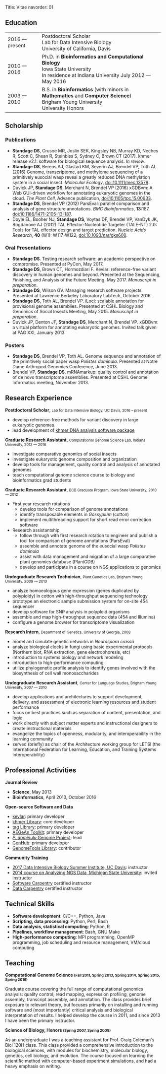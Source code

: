 Title: Vitae
navorder: 01

## Education

<table>
  <tr>
    <td>2016 — present</td>
    <td>
      Postdoctoral Scholar<br />
      Lab for Data Intensive Biology<br />
      University of California, Davis
    </td>
  </tr>
    <tr>
      <td>2010 — 2016</td>
      <td>
        Ph.D. in <strong>Bioinformatics and Computational Biology</strong><br />
        Iowa State University<br />
        In residence at Indiana University July 2012 — May 2016
      </td>
    </tr>
  <tr>
    <td>2003 — 2010</td>
    <td>
      B.S. in <strong>Bioinformatics</strong> (with minors in <strong>Mathematics</strong> and <strong>Computer Science</strong>)<br />
      Brigham Young University<br />
      University Honors
    </td>
  </tr>
</table>

## Scholarship

### Publications

- **Standage DS**, Crusoe MR, Joslin SEK, Kingsley NB, Murray KD, Neches R, Scott C, Shean R, Steinbiss S, Sydney C, Brown CT (2017). khmer release v2.1: software for biological sequence analysis. *In review*.
- **Standage DS**, Berens AJ, Glastad KM, Severin AJ, Brendel VP, Toth AL (2016) Genome, transcriptome, and methylome sequencing of a primitively eusocial wasp reveal a greatly reduced DNA methylation system in a social insect. *Molecular Ecology*, [doi:10.1111/mec.13578](http://dx.doi.org/10.1111/mec.13578).
- Duvick JP, **Standage DS**, Merchant N, Brendel VP (2016) xGDBvm: A Web GUI-driven workflow for annotating eukaryotic genomes in the cloud. *The Plant Cell*, Advance publication, [doi:10.1105/tpc.15.00933](http://dx.doi.org/10.1105/tpc.15.00933).
- **Standage DS**, Brendel VP (2012) ParsEval: parallel comparison and analysis of gene structure annotations. *BMC Bioinformatics*, **13**:187, [doi:10.1186/1471-2105-13-187](http://dx.doi.org/10.1186/1471-2105-13-187).
- Doyle EL, Booher NJ, **Standage DS**, Voytas DF, Brendel VP, VanDyk JK, Bogdanove AJ (2012) TAL Effector-Nucleotide Targeter (TALE-NT) 2.0: Tools for TAL effector design and target prediction. *Nucleic Acids Research*, **40** (W1): W117-W122, [doi:10.1093/nar/gks608](http://dx.doi.org/10.1093/nar/gks608).

### Oral Presentations

- **Standage DS**. Testing research software: an academic perspective on compromise. Presented at PyCon, May 2017.
- **Standage DS**, Brown CT, Hormozdiari F. Kevlar: reference-free variant discovery in human genomes and beyond. Presented at the Sequencing, Finishing, and Analysis of the Future Meeting, May 2017. *Manuscript in preparation*.
- **Standage DS**, Wilson GV. Managing research software projects. Presented at Lawrence Berkeley Laboratory LabTech, October 2016.
- **Standage DS**, Toth AL, Brendel VP. iLoci: scalable annotation for provisional genome assemblies. Presented at CSHL Biology and Genomics of Social Insects Meeting, May 2015. *Manuscript in preparation*.
- Duvick JP, Denton JF, **Standage DS**, Merchant N, Brendel VP. xGDBvm: a virtual platform for annotating eukaryotic genomes. Invited talk given at PAG XXI, January 2013.

### Posters

- **Standage DS**, Brendel VP, Toth AL. Genome sequence and annotation of the primitively social paper wasp *Polistes dominula*. Presented at Notre Dame Arthropod Genomics Conference, June 2013.
- Brendel VP, **Standage DS**. mRNAmarkup: quality control and annotation of de novo transcriptome assemblies. Presented at CSHL Genome Informatics meeting, November 2013.

## Research Experience

**Postdoctoral Scholar**, <small>Lab for Data Intensive Biology, UC Davis, 2016 – present</small>

- develop reference-free methods for variant discovery in large eukaryotic genomes
- lead development of [khmer DNA analysis software package](https://github.com/dib-lab/khmer)

**Graduate Research Assistant**, <small>Computational Genome Science Lab, Indiana University, 2012 — 2016</small>

- investigate comparative genomics of social insects
- investigate eukaryotic genome composition and organization
- develop tools for management, quality control and analysis of annotated genomes
- teach computational genome science course to biology and bioinformatics grad students

**Graduate Research Assistant**, <small>BCB Graduate Program, Iowa State University, 2010 — 2012</small>

- First year research rotations
    - develop tools for comparison of genome annotations
    - identify transposable elements in *Gossypium* (cotton)
    - implement multithreading support for short read error correction software
- Research assistantship
    - follow through with first research rotation to engineer and publish a tool for comparison of genome annotations (ParsEval)
    - assemble and annotate genome of the eusocial wasp *Polistes dominula*
    - assist with data management and migration of a large comparative plant genomics database (PlantGDB)
    - develop and participate in a course on NGS applications to genomics

**Undegraduate Research Technician**, <small>Plant Genetics Lab, Brigham Young University, 2009 — 2010</small>

- analyze homoeologous gene expression (genes duplicated by polyploidy) in cotton with high-throughput sequencing technology
- prototype an electronic sample submission system for on-site 454 sequencer
- develop software for SNP analysis in polyploid organisms
- assemble and map high-throughput sequence data (454 and Illumina)
- configure a genome browser for transcriptome visualization

**Research Intern**, <small>Department of Genetics, University of Georgia, 2008</small>

- model and simulate genetic networks in *Neurospora crassa*
- analyze biological clocks in fungi using basic experimental protocols (Northern blot, RNA extraction, gene electrophoresis, etc)
- introduction to systems biology and network modeling
- introduction to high-performance computing
- utilize phylogenetic profile analysis to identify genes involved with the biosynthesis of cell wall monosaccharides

**Undegraduate Research Assistant**, <small>Center for Language Studies, Brigham Young University, 2007 — 2010</small>

- develop applications and architectures to support development, delivery, and assessment of electronic learning resources and student performance
- focus on best practices such as separation of content, presentation, and logic
- work directly with subject matter experts and instructional designers to create instructional materials
- evangelize the topics of openness, modularity, and interoperability in the learning community
- served (briefly) as chair of the Architecture working group for LETSI (the International Federation for Learning, Education, and Training Systems Interoperability)

## Professional Activities

**Journal Review**

- **Science**, May 2013
- **Bioinformatics**, April 2013, October 2016

**Open-source Software and Data**

- [kevlar](http://kevlar.readthedocs.org): primary developer
- [khmer Library](http://khmer.readthedocs.org/): core developer
- [tag Library](https://github.com/standage/tag): primary developer
- [AEGeAn Toolkit](http://brendelgroup.github.io/AEGeAn): primary developer
- [*P. dominula* Genome Project](http://pdomgenomeproject.github.io/): lead
- [GenHub](http://standage.github.io/genhub): primary developer
- [GenomeTools Library](http://genometools.org/): contributor

**Community Training**

- [2017 Data Intensive Biology Summer Institute, UC Davis](http://ivory.idyll.org/dibsi/): instructor
- [2014 course on Analyzing NGS Data, Michigan State University](http://bioinformatics.msu.edu/ngs-summer-course-2014): invited instructor
- [Software Carpentry](http://software-carpentry.org/) certified instructor
- [Data Carpentry](http://www.datacarpentry.org/) certified instructor

## Technical Skills

- **Software development**: C/C++, Python, Java
- **Scripting, data processing**: Python, Perl, Bash
- **Data analysis, statistical computing**: Python, R
- **Pipelines, workflow management**: Bash, GNU Make
- **High-performance computing**: MPI programming, OpenMP programming, job scheduling and resource management, VM/cloud computing

## Teaching

**Computational Genome Science <small>(Fall 2011, Spring 2013, Spring 2014, Spring 2015, Spring 2016)</small>**

Graduate course covering the full range of computational genomics analysis: quality control, read mapping, expression profiling, genome assembly, transcript assembly, and annotation.
The class provides brief exposure to relevant theory, but focuses primarily on installing and running software and (most importantly) critical analysis and biological interpretation of results.
I helped develop the course in 2011, and since 2013 I have been the primary instructor.

**Science of Biology, Honors <small>(Spring 2007, Spring 2008)</small>**

As an undergraduate I was a teaching assistant for Prof. Craig Coleman's Biol 120H class.
This class provided a comprehensive introduction to the biological sciences, with modules for biochemistry, molecular biology, genetics, cell biology, and evolution.
The course focused on learning the scientific method with computer-based experiment simulations, and had a heavy emphasis on writing.
